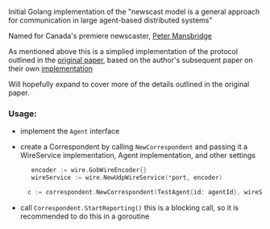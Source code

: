 Initial Golang implementation of the "newscast model is a general approach for communication
in large agent-based distributed systems"

Named for Canada's premiere newscaster, [Peter Mansbridge](https://en.wikipedia.org/wiki/Peter_Mansbridge) 

As mentioned above this is a simplied implementation of the protocol outlined in the [original paper](http://www.cs.unibo.it/bison/publications/ap2pc03.pdf), based
on the author's subsequent paper on their own [implementation](http://www.soc.napier.ac.uk/~benp/dream/dreampaper17.pdf)

Will hopefully expand to cover more of the details outlined in the original paper.

### Usage:

* implement the ```Agent``` interface
* create a Correspondent by calling ```NewCorrespondent``` and passing it a WireService implementation, Agent implementation, and other settings
  
  ```go 
     encoder := wire.GobWireEncoder{}
	 wireService := wire.NewUdpWireService(*port, encoder)

	c := correspondent.NewCorrespondent(TestAgent{id: agentId}, wireService, *delay, *seed, *cacheSize)
  ```

* call ```Correspondent.StartReporting()``` this is a blocking call, so it is recommended to do this in a goroutine
